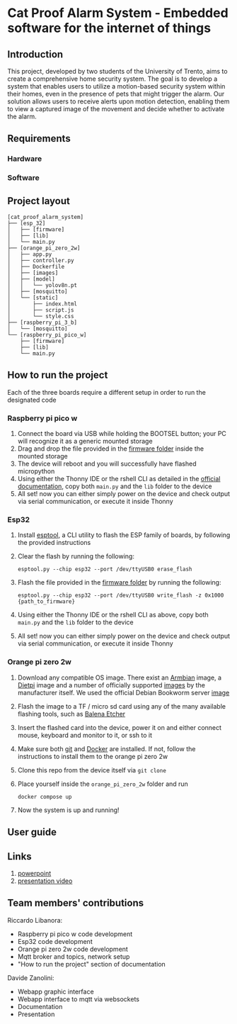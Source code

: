 # Cat Proof Alarm System - Embedded software for the internet of things

## Introduction

This project, developed by two students of the University of Trento, aims to create a comprehensive home security system.
The goal is to develop a system that enables users to utilize a motion-based security system within their homes, even in the presence of pets that might trigger the alarm. Our solution allows users to receive alerts upon motion detection, enabling them to view a captured image of the movement and decide whether to activate the alarm.

## Requirements
### Hardware
### Software

## Project layout
```
[cat_proof_alarm_system]
├── [esp_32]
│   ├── [firmware]
│   ├── [lib]
│   └── main.py
├── [orange_pi_zero_2w]
│   ├── app.py
│   ├── controller.py
│   ├── Dockerfile
│   ├── [images]
│   ├── [model]
│   │   └── yolov8n.pt
│   ├── [mosquitto]
│   └── [static]
│       ├── index.html
│       ├── script.js
│       └── style.css
├── [raspberry_pi_3_b]
│   └── [mosquitto]
└── [raspberry_pi_pico_w]
    ├── [firmware]
    ├── [lib]
    └── main.py
```
## How to run the project

Each of the three boards require a different setup in order to run the designated code

### Raspberry pi pico w

1. Connect the board via USB while holding the BOOTSEL button; your PC will recognize it as a generic mounted storage
1. Drag and drop the file provided in the [firmware folder](raspberry_pi_pico_w/firmware) inside the mounted storage
1. The device will reboot and you will successfully have flashed micropython
1. Using either the Thonny IDE or the rshell CLI as detailed in the [official documentation](https://datasheets.raspberrypi.com/pico/raspberry-pi-pico-python-sdk.pdf), copy both `main.py` and the `lib` folder to the device
1. All set! now you can either simply power on the device and check output via serial communication, or execute it inside Thonny

### Esp32

1. Install [esptool](https://docs.espressif.com/projects/esptool/en/latest/esp32/installation.html), a CLI utility to flash the ESP family of boards, by following the provided instructions
1. Clear the flash by running the following:
	
	`esptool.py --chip esp32 --port /dev/ttyUSB0 erase_flash`
1. Flash the file provided in the [firmware folder](esp_32/firmware) by running the following:
	
	`esptool.py --chip esp32 --port /dev/ttyUSB0 write_flash -z 0x1000 {path_to_firmware}`

1. Using either the Thonny IDE or the rshell CLI as above, copy both `main.py` and the `lib` folder to the device
1. All set! now you can either simply power on the device and check output via serial communication, or execute it inside Thonny

### Orange pi zero 2w

1. Download any compatible OS image. There exist an [Armbian](https://www.armbian.com/orange-pi-zero-2w/#) image, a [Dietpi](https://dietpi.com/#downloadinfo) image and a number of officially supported [images](http://www.orangepi.org/html/hardWare/computerAndMicrocontrollers/service-and-support/Orange-Pi-Zero-2W.html) by the manufacturer itself. We used the official Debian Bookworm server [image](https://drive.google.com/drive/folders/1wjhR3YDvZzoBq7UiTYBgAUEWATIPNAjJ)
1. Flash the image to a TF / micro sd card using any of the many available flashing tools, such as [Balena Etcher](https://etcher.balena.io/)
1. Insert the flashed card into the device, power it on and either connect mouse, keyboard and monitor to it, or ssh to it
1. Make sure both [git](https://git-scm.com/book/en/v2/Getting-Started-Installing-Git) and [Docker](https://docs.docker.com/engine/install/) are installed. If not, follow the instructions to install them to the orange pi zero 2w
1. Clone this repo from the device itself via `git clone`
1. Place yourself inside the `orange_pi_zero_2w` folder and run

	`docker compose up`

1. Now the system is up and running!  

## User guide

## Links

1. [powerpoint]()
1. [presentation video]()

## Team members' contributions

Riccardo Libanora:

- Raspberry pi pico w code development
- Esp32 code development
- Orange pi zero 2w code development
- Mqtt broker and topics, network setup
- "How to run the project" section of documentation

Davide Zanolini: 

- Webapp graphic interface
- Webapp interface to mqtt via websockets 
- Documentation
- Presentation